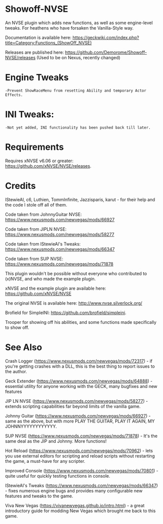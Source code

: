 # Showoff-NVSE
An NVSE plugin which adds new functions, as well as some engine-level tweaks.
For heathens who have forsaken the Vanilla-Style way. 

Documentation is available here: https://geckwiki.com/index.php?title=Category:Functions_(ShowOff_NVSE)

Releases are published here: https://github.com/Demorome/Showoff-NVSE/releases
(Used to be on Nexus, recently changed)


# Engine Tweaks

    -Prevent ShowRaceMenu from resetting Ability and temporary Actor Effects.


# INI Tweaks:

    -Not yet added, INI functionality has been pushed back till later.


# Requirements
Requires xNVSE v6.06 or greater: https://github.com/xNVSE/NVSE/releases.


# Credits
lStewieAl, c6, Luthien, TommInfinite, Jazzisparis, karut - for their help and the code I stole off all of them.

Code taken from JohnnyGuitar NVSE: https://www.nexusmods.com/newvegas/mods/66927

Code taken from JIPLN NVSE: https://www.nexusmods.com/newvegas/mods/58277

Code taken from lStewieAl's Tweaks: https://www.nexusmods.com/newvegas/mods/66347

Code taken from SUP NVSE: https://www.nexusmods.com/newvegas/mods/71878

This plugin wouldn't be possible without everyone who contributed to (x)NVSE, and who made the example plugin.

xNVSE and the example plugin are available here: https://github.com/xNVSE/NVSE

The original NVSE is available here: http://www.nvse.silverlock.org/

Brofield for SimpleINI: https://github.com/brofield/simpleini.

Trooper for showing off his abilities, and some functions made specifically to show off. 


# See Also
Crash Logger (https://www.nexusmods.com/newvegas/mods/72317) - if you're getting crashes with a DLL, this is the best thing to report issues to the author.

Geck Extender (https://www.nexusmods.com/newvegas/mods/64888) - essential utility for anyone working with the GECK, many bugfixes and new features

JIP LN NVSE (https://www.nexusmods.com/newvegas/mods/58277) - extends scripting capabilities far beyond limits of the vanilla game.

Johnny Guitar (https://www.nexusmods.com/newvegas/mods/66927) - same as the above, but with more PLAY THE GUITAR, PLAY IT AGAIN, MY JOHNNYYYYYYYYYYYY.

SUP NVSE (https://www.nexusmods.com/newvegas/mods/71878) - It's the same deal as the JIP and Johnny. More functions!

Hot Reload (https://www.nexusmods.com/newvegas/mods/70962) - lets you use external editors for scripting and reload scripts without restarting the game, a must-have for any scripter.

Improved Console (https://www.nexusmods.com/newvegas/mods/70801) - quite useful for quickly testing functions in console.

lStewieAl's Tweaks (https://www.nexusmods.com/newvegas/mods/66347) - fixes numerous engine bugs and provides many configurable new features and tweaks to the game.

Viva New Vegas (https://vivanewvegas.github.io/intro.html) - a great introductory guide for modding New Vegas which brought me back to this game.
